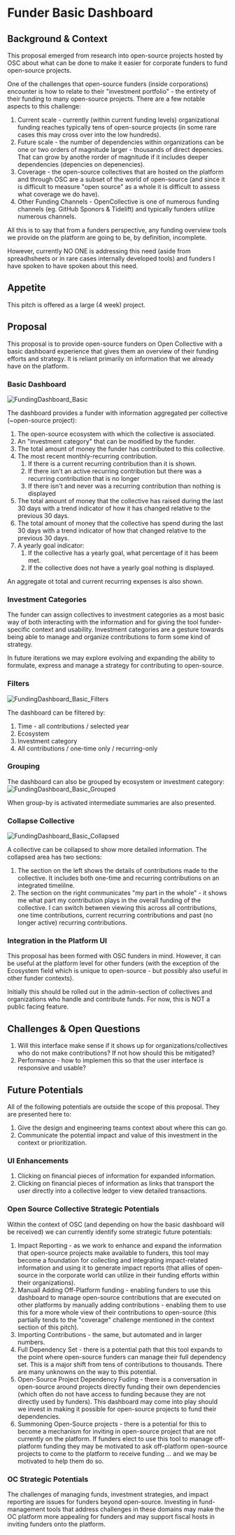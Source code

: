 # Funder Basic Dashboard 

## Background & Context

This proposal emerged from research into open-source projects hosted by OSC about what can be done to make it easier for corporate funders to fund open-source projects. 

One of the challenges that open-source funders (inside corporations) encounter is how to relate to their "investment portfolio" - the entirety of their funding to many open-source projects. There are a few notable aspects to this challenge:
1. Current scale - currently (within current funding levels) organizational funding reaches typically tens of open-source projects (in some rare cases this may cross over into the low hundreds).
2. Future scale - the number of dependencies within organizations can be one or two orders of magnitude larger - thousands of direct depencies. That can grow by anothe rorder of magnitude if it includes deeper dependencies (depencies on depenencies). 
3. Coverage - the open-source collectives that are hosted on the platform and through OSC are a subset of the world of open-source (and since it is difficult to measure "open source" as a whole it is difficult to assess what coverage we do have). 
4. Other Funding Channels - OpenCollective is one of numerous funding channels (eg. GitHub Sponors & Tidelift) and typically funders utilize numerous channels.

All this is to say that from a funders perspective, any funding overview tools we provide on the platform are going to be, by definition, incomplete. 

However, currently NO ONE is addressing this need (aside from spreadhsheets or in rare cases internally developed tools) and funders I have spoken to have spoken about this need. 

## Appetite

This pitch is offered as a large (4 week) project.


## Proposal

This proposal is to provide open-source funders on Open Collective with a basic dashboard experience that gives them an overview of their funding efforts and strategy. It is reliant primarily on information that we already have on the platform. 

### Basic Dashboard

![FundingDashboard_Basic](https://user-images.githubusercontent.com/8337819/179219798-73b7fb22-e2f0-4fe1-9945-4b82d05cac97.png)


The dashboard provides a funder with information aggregated per collective (~open-source project):
1. The open-source ecosystem with which the collective is associated.
2. An "investment category" that can be modified by the funder.
3. The total amount of money the funder has contributed to this collective.
4. The most recent monthly-recurring contribution. 
	1. If there is a current recurring contribution than it is shown. 
	2. If there isn't an active recurring contribution but there was a recurring contribution that is no longer
	3. If there isn't and never was a recurring contribution than nothing is displayed
5. The total amount of money that the collective has raised during the last 30 days with a trend indicator of how it has changed relative to the previous 30 days.
6. The total amount of money that the collective has spend during the last 30 days with a trend indicator of how that changed relative to the previous 30 days.
7. A yearly goal indicator:
	1. If the collective has a yearly goal, what percentage of it has beem met.
	2. If the collective does not have a yearly goal nothing is displayed.

An aggregate ot total and current recurring expenses is also shown.

### Investment Categories
The funder can assign collectives to investment categories as a most basic way of both interacting with the information and for giving the tool funder-specific context and usability. Investment categories are a gesture towards being able to manage and organize contributions to form some kind of strategy. 

In future iterations we may explore evolving and expanding the ability to formulate, express and manage a strategy for contributing to open-source.

### Filters
![FundingDashboard_Basic_Filters](https://user-images.githubusercontent.com/8337819/179219871-44f85b72-c712-4ec5-af1e-1c12d6b3adc3.png)


The dashboard can be filtered by:
1. Time - all contributions / selected year
2. Ecosystem 
3. Investment category
4. All contributions / one-time only / recurring-only


### Grouping

The dashboard can also be grouped by ecosystem or investment category:
![FundingDashboard_Basic_Grouped](https://user-images.githubusercontent.com/8337819/179219909-877d082b-79cf-4a43-878d-9ec1a0bc9751.png)


When group-by is activated intermediate summaries are also presented. 

### Collapse Collective
![FundingDashboard_Basic_Collapsed](https://user-images.githubusercontent.com/8337819/179219945-67a9f4bf-8519-4e51-b434-74473e002d40.png)


A collective can be collapsed to show more detailed information. The collapsed area has two sections:
1. The section on the left shows the details of contributions made to the collective. It includes both one-time and recurring contributions on an integrated timelilne.
2. The section on the right communicates "my part in the whole" - it shows me what part my contribution plays in the overall funding of the collective. I can switch between viewing this across all contributions, one time contributions, current recurring contributions and past (no longer active) recurring contributions.


### Integration in the Platform UI
This proposal has been formed with OSC funders in mind. However, it can be useful at the platform level for other funders (with the exception of the Ecosystem field which is unique to open-source - but possibly also useful in other funder contexts).

Initially this should be rolled out in the admin-section of collectives and organizations who handle and contribute funds. For now, this is NOT a public facing feature.

## Challenges & Open Questions
1. Will this interface make sense if it shows up for organizations/collectives who do not make contributions? If not how should this be mitigated?
2. Performance - how to implemen this so that the user interface is responsive and usable?


## Future Potentials 

All of the following potentials are outside the scope of this proposal. They are presented here to:
1. Give the design and engineering teams context about where this can go.
2. Communicate the potential impact and value of this investment in the context or prioritization.


### UI Enhancements
1. Clicking on financial pieces of information for expanded information.
2. Clicking on financial pieces of information as links that transport the user directly into a collective ledger to view detailed transactions.

### Open Source Collective Strategic Potentials
Within the context of OSC (and depending on how the basic dashboard will be received) we can currently identify some strategic future potentials: 
1. Impact Reporting - as we work to enhance and expand the information that open-source projects make available to funders, this tool may become a foundation for collecting and integrating impact-related information and using it to generate impact reports (that allies of open-source in the corporate world can utilize in their funding efforts within their organizations).
2. Manuall Adding Off-Platform funding - enabling funders to use this dashboard to manage open-source contributions that are executed on other platforms by manually adding contributions - enabling them to use this for a more whole view of their contributions to open-source (this partially tends to the "coverage" challenge mentioned in the context section of this pitch).
3. Importing Contributions - the same, but automated and in larger numbers.
4. Full Dependency Set - there is a potential path that this tool expands to the point where open-source funders can manage their full dependency set. This is a major shift from tens of contributions to thousands. There are many unknowns on the way to this potential. 
5. Open-Source Project Dependency Fuding - there is a conversation in open-source around projects directly funding their own dependencies (which often do not have access to funding because they are not directly used by funders). This dashboard may come into play should we invest in making it possible for open-source projects to fund their dependencies. 
6. Summoning Open-Source projects - there is a potential for this to become a mechanism for inviting in open-source project that are not currently on the platform. If funders elect to use this tool to manage off-platform funding they may be motivated to ask off-platform open-source projects to come to the platform to receive funding ... and we may be motivated to help them do so. 


### OC Strategic Potentials
The challenges of managing funds, investment strategies, and impact reporting are issues for funders beyond open-source.  Investing in fund-management tools that address challenges in these domains may make the OC platform more appealing for funders and may support fiscal hosts in inviting funders onto the platform. 


